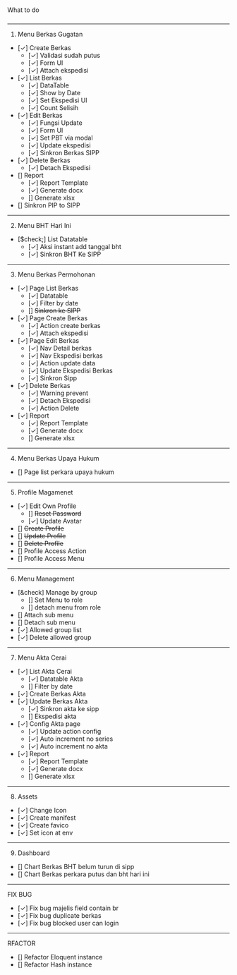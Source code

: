 ###
What to do
###

---
1. Menu Berkas Gugatan
- [&check;] Create Berkas
    - [&check;] Validasi sudah putus
    - [&check;] Form UI
    - [&check;] Attach ekspedisi
- [&check;] List Berkas
    - [&check;] DataTable
    - [&check;] Show by Date
    - [&check;] Set Ekspedisi UI
    - [&check;] Count Selisih
- [&check;] Edit Berkas
    - [&check;] Fungsi Update
    - [&check;] Form UI
    - [&check;] Set PBT via modal
    - [&check;] Update ekspedisi
    - [&check;] Sinkron Berkas SIPP
- [&check;] Delete Berkas
    - [&check;] Detach Ekspedisi
- [] Report
    - [&check;] Report Template
    - [&check;] Generate docx
    - [] Generate xlsx
- [] Sinkron PIP to SIPP
---
2. Menu BHT Hari Ini
- [$check;] List Datatable
    - [&check;] Aksi instant add tanggal bht
    - [&check;] Sinkron BHT Ke SIPP
---
3. Menu Berkas Permohonan
- [&check;] Page List Berkas
    - [&check;] Datatable
    - [&check;] Filter by date
    - [] ~~Sinkron ke SIPP~~
- [&check;] Page Create Berkas
    - [&check;] Action create berkas
    - [&check;] Attach ekspedisi
- [&check;] Page Edit Berkas
    - [&check;] Nav Detail berkas
    - [&check;] Nav Ekspedisi berkas
    - [&check;] Action update data
    - [&check;] Update Ekspedisi Berkas
    - [&check;] Sinkron Sipp
- [&check;] Delete Berkas
    - [&check;] Warning prevent
    - [&check;] Detach Ekspedisi
    - [&check;] Action Delete
- [&check;] Report
    - [&check;] Report Template
    - [&check;] Generate docx
    - [] Generate xlsx
---
4. Menu Berkas Upaya Hukum
- [] Page list perkara upaya hukum
---
5. Profile Magamenet
- [&check;] Edit Own Profile
    - [] ~~Reset Password~~
    - [&check;] Update Avatar
- [] ~~Create Profile~~
- [] ~~Update Profile~~
- [] ~~Delete Profile~~
- [] Profile Access Action 
- [] Profile Access Menu
---
6. Menu Management
- [&check] Manage by group 
    - [] Set Menu to role
    - [] detach menu from role
- [] Attach sub menu 
- [] Detach sub menu 
- [&check;] Allowed group list
- [&check;] Delete allowed group
---
7. Menu Akta Cerai
- [&check;] List Akta Cerai
    - [&check;] Datatable Akta
    - [] Filter by date
- [&check;] Create Berkas Akta
- [&check;] Update Berkas Akta
    - [&check;] Sinkron akta ke sipp
    - [] Ekspedisi akta
- [&check;] Config Akta page
    - [&check;] Update action config
    - [&check;] Auto increment no series
    - [&check;] Auto increment no akta
- [&check;] Report
    - [&check;] Report Template
    - [&check;] Generate docx
    - [] Generate xlsx
---
8. Assets
- [&check;] Change Icon
- [&check;] Create manifest
- [&check;] Create favico
- [&check;] Set icon at env 
---
9. Dashboard
- [] Chart Berkas BHT belum turun di sipp
- [] Chart Berkas perkara putus dan bht hari ini  
---
FIX BUG
- [&check;] Fix bug majelis field contain br
- [&check;] Fix bug duplicate berkas
- [&check;] Fix bug blocked user can login
---
RFACTOR
- [] Refactor Eloquent instance
- [] Refactor Hash instance
